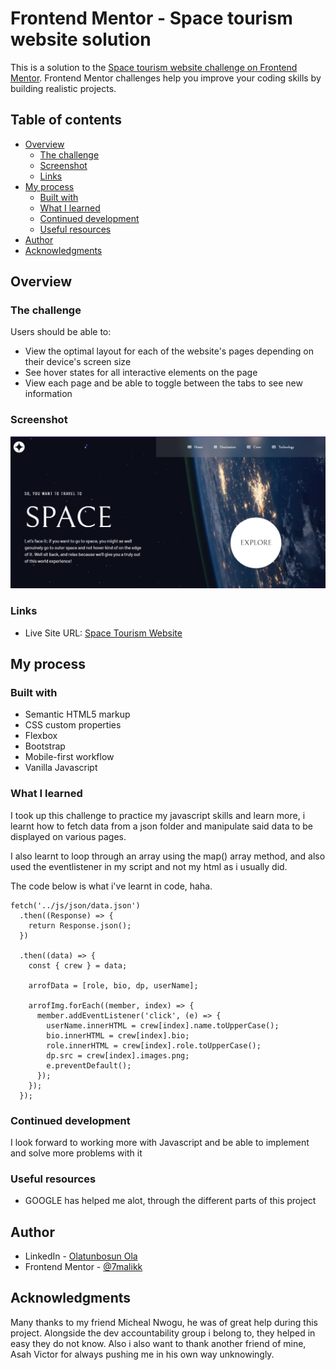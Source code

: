 # Frontend Mentor - Space tourism website solution

This is a solution to the [Space tourism website challenge on Frontend Mentor](https://www.frontendmentor.io/challenges/space-tourism-multipage-website-gRWj1URZ3). Frontend Mentor challenges help you improve your coding skills by building realistic projects.

## Table of contents

- [Overview](#overview)
  - [The challenge](#the-challenge)
  - [Screenshot](#screenshot)
  - [Links](#links)
- [My process](#my-process)
  - [Built with](#built-with)
  - [What I learned](#what-i-learned)
  - [Continued development](#continued-development)
  - [Useful resources](#useful-resources)
- [Author](#author)
- [Acknowledgments](#acknowledgments)

## Overview

### The challenge

Users should be able to:

- View the optimal layout for each of the website's pages depending on their device's screen size
- See hover states for all interactive elements on the page
- View each page and be able to toggle between the tabs to see new information

### Screenshot

![](./assets/space-tourism-website.png)

### Links

- Live Site URL: [Space Tourism Website](https://willowy-choux-ac38f7.netlify.app/)

## My process

### Built with

- Semantic HTML5 markup
- CSS custom properties
- Flexbox
- Bootstrap
- Mobile-first workflow
- Vanilla Javascript

### What I learned

I took up this challenge to practice my javascript skills and learn more, i learnt how to fetch data from a json folder and manipulate said data to be displayed on various pages.

I also learnt to loop through an array using the map() array method, and also used the eventlistener in my script and not my html as i usually did.

The code below is what i've learnt in code, haha.

```
fetch('../js/json/data.json')
  .then((Response) => {
    return Response.json();
  })

  .then((data) => {
    const { crew } = data;

    arrofData = [role, bio, dp, userName];

    arrofImg.forEach((member, index) => {
      member.addEventListener('click', (e) => {
        userName.innerHTML = crew[index].name.toUpperCase();
        bio.innerHTML = crew[index].bio;
        role.innerHTML = crew[index].role.toUpperCase();
        dp.src = crew[index].images.png;
        e.preventDefault();
      });
    });
  });

```

### Continued development

I look forward to working more with Javascript and be able to implement and solve more problems with it

### Useful resources

- GOOGLE has helped me alot, through the different parts of this project

## Author

- LinkedIn - [Olatunbosun Ola](https://www.linkedin.com/in/olatunbosun-olaosebikan-331a291ab/)
- Frontend Mentor - [@7malikk](https://www.frontendmentor.io/profile/7malikk)

## Acknowledgments

Many thanks to my friend Micheal Nwogu, he was of great help during this project.
Alongside the dev accountability group i belong to, they helped in easy they do not know.
Also i also want to thank another friend of mine, Asah Victor for always pushing me in his own way unknowingly.
